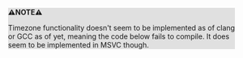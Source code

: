 <div style="margin:2em; background-color: #e0e0e0;">

<strong>⚠️NOTE️️️⚠️</strong>

Timezone functionality doesn't seem to be implemented as of clang or GCC as of yet, meaning the code below fails to compile. It does seem to be implemented in MSVC though.
</div>

